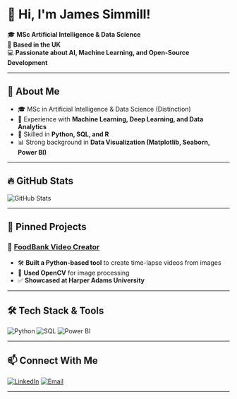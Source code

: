 # 👋 Hi, I'm James Simmill!

🎓 **MSc Artificial Intelligence & Data Science**  
📍 **Based in the UK**  
💻 **Passionate about AI, Machine Learning, and Open-Source Development**  

---

## 🚀 **About Me**
- 🎓 MSc in Artificial Intelligence & Data Science (Distinction)
- 🤖 Experience with **Machine Learning, Deep Learning, and Data Analytics**
- 💾 Skilled in **Python, SQL, and R**
- 📊 Strong background in **Data Visualization (Matplotlib, Seaborn, Power BI)**

---

## 🔥 **GitHub Stats**
![GitHub Stats](https://github-readme-stats.vercel.app/api?username=Jamess200&show_icons=true&theme=tokyonight)

---

## 📌 **Pinned Projects**
### 🔹 [FoodBank Video Creator](https://github.com/Jamess200/FoodBank)
- 🛠 **Built a Python-based tool** to create time-lapse videos from images
- 🎥 **Used OpenCV** for image processing
- ✅ **Showcased at Harper Adams University**

<!-- This is commented out. 
### 🔹 [Project To Be Added Here...](https://github.com/Jamess200/YourRepo)
- 🏗 Add details...-->
---

## 🛠 **Tech Stack & Tools**
![Python](https://img.shields.io/badge/Python-3776AB?style=for-the-badge&logo=python&logoColor=white)
![SQL](https://img.shields.io/badge/SQL-CC2927?style=for-the-badge&logo=microsoftsqlserver&logoColor=white)
![Power BI](https://img.shields.io/badge/Power%20BI-F2C811?style=for-the-badge&logo=powerbi&logoColor=black)

---

## 📫 **Connect With Me**
[![LinkedIn](https://img.shields.io/badge/LinkedIn-0A66C2?style=for-the-badge&logo=linkedin&logoColor=white)](https://www.linkedin.com/in/james-simmill-a2459a194/)
[![Email](https://img.shields.io/badge/Email-D14836?style=for-the-badge&logo=gmail&logoColor=white)](mailto:jamiepsimmill@icloud.com)

---


